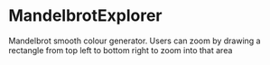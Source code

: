 # MandelbrotExplorer
Mandelbrot smooth colour generator. Users can zoom by drawing a rectangle from top left to bottom right to zoom into that area
